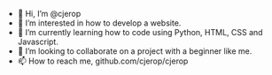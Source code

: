 - 👋 Hi, I’m @cjerop
- 👀 I’m interested in how to develop a website.
- 🌱 I’m currently learning how to code using Python, HTML, CSS and Javascript.
- 💞️ I’m looking to collaborate on a project with a beginner like me.
- 📫 How to reach me, github.com/cjerop/cjerop

<!---
cjerop/cjerop is a ✨ special ✨ repository because its `README.md` (this file) appears on your GitHub profile.
You can click the Preview link to take a look at your changes.
--->
